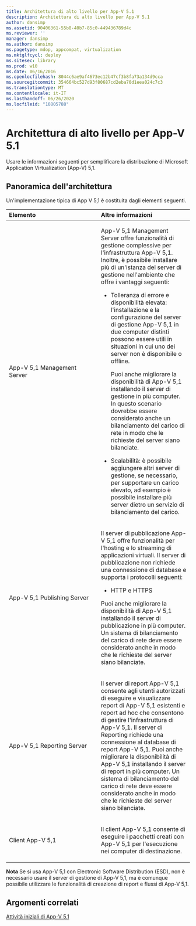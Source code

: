 ```yaml
---
title: Architettura di alto livello per App-V 5.1
description: Architettura di alto livello per App-V 5.1
author: dansimp
ms.assetid: 90406361-55b8-40b7-85c0-449436789d4c
ms.reviewer: ''
manager: dansimp
ms.author: dansimp
ms.pagetype: mdop, appcompat, virtualization
ms.mktglfcycl: deploy
ms.sitesec: library
ms.prod: w10
ms.date: 06/16/2016
ms.openlocfilehash: 8044c6ae9af4673ec12b47cf3b8fa73a134d9cca
ms.sourcegitcommit: 354664bc527d93f80687cd2eba70d1eea024c7c3
ms.translationtype: MT
ms.contentlocale: it-IT
ms.lasthandoff: 06/26/2020
ms.locfileid: "10805788"
---
```

# Architettura di alto livello per App-V 5.1


Usare le informazioni seguenti per semplificare la distribuzione di Microsoft Application Virtualization (App-V) 5,1.

## Panoramica dell'architettura


Un'implementazione tipica di App V 5,1 è costituita dagli elementi seguenti.

<table>
<colgroup>
<col width="50%" />
<col width="50%" />
</colgroup>
<thead>
<tr class="header">
<th align="left">Elemento</th>
<th align="left">Altre informazioni</th>
</tr>
</thead>
<tbody>
<tr class="odd">
<td align="left"><p>App-V 5,1 Management Server</p></td>
<td align="left"><p>App-V 5,1 Management Server offre funzionalità di gestione complessive per l'infrastruttura App-V 5,1. Inoltre, è possibile installare più di un'istanza del server di gestione nell'ambiente che offre i vantaggi seguenti:</p>
<ul>
<li><p>Tolleranza di errore e disponibilità elevata: l'installazione e la configurazione del server di gestione App-V 5,1 in due computer distinti possono essere utili in situazioni in cui uno dei server non è disponibile o offline.</p>
<p>Puoi anche migliorare la disponibilità di App-V 5,1 installando il server di gestione in più computer. In questo scenario dovrebbe essere considerato anche un bilanciamento del carico di rete in modo che le richieste del server siano bilanciate.</p></li>
<li><p>Scalabilità: è possibile aggiungere altri server di gestione, se necessario, per supportare un carico elevato, ad esempio è possibile installare più server dietro un servizio di bilanciamento del carico.</p></li>
</ul></td>
</tr>
<tr class="even">
<td align="left"><p>App-V 5,1 Publishing Server</p></td>
<td align="left"><p>Il server di pubblicazione App-V 5,1 offre funzionalità per l'hosting e lo streaming di applicazioni virtuali. Il server di pubblicazione non richiede una connessione di database e supporta i protocolli seguenti:</p>
<ul>
<li><p>HTTP e HTTPS</p></li>
</ul>
<p>Puoi anche migliorare la disponibilità di App-V 5,1 installando il server di pubblicazione in più computer. Un sistema di bilanciamento del carico di rete deve essere considerato anche in modo che le richieste del server siano bilanciate.</p></td>
</tr>
<tr class="odd">
<td align="left"><p>App-V 5,1 Reporting Server</p></td>
<td align="left"><p>Il server di report App-V 5,1 consente agli utenti autorizzati di eseguire e visualizzare report di App-V 5,1 esistenti e report ad hoc che consentono di gestire l'infrastruttura di App-V 5,1. Il server di Reporting richiede una connessione al database di report App-V 5,1. Puoi anche migliorare la disponibilità di App-V 5,1 installando il server di report in più computer. Un sistema di bilanciamento del carico di rete deve essere considerato anche in modo che le richieste del server siano bilanciate.</p></td>
</tr>
<tr class="even">
<td align="left"><p>Client App-V 5,1</p></td>
<td align="left"><p>Il client App-V 5,1 consente di eseguire i pacchetti creati con App-V 5,1 per l'esecuzione nei computer di destinazione.</p></td>
</tr>
</tbody>
</table>

 

**Nota**  Se si usa App-V 5,1 con Electronic Software Distribution (ESD), non è necessario usare il server di gestione di App-V 5,1, ma è comunque possibile utilizzare le funzionalità di creazione di report e flussi di App-V 5,1.

 






## Argomenti correlati


[Attività iniziali di App-V 5.1](getting-started-with-app-v-51.md)

 

 





